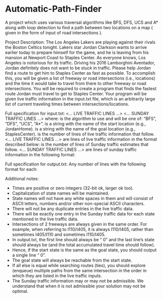 # Automatic-Path-Finder
A project which uses various traversal algorithms like BFS, DFS, UCS and A* along with loop detection to find a path between two locations on a map ( given in the form of input of road intersections ).

Project Description:
The Los Angeles Lakers are playing against their rivals the Boston Celtics tonight. Lakers star Jordan Clarkson wants to arrive earlier today to prepare himself for the game, and he is leaving from his mansion at Newport Coast to Staples Center. As everyone knows, Los Angeles is notorious for its traffic. Driving his 2016 Lamborghini Aventador, Jordan definitely does not want to be stuck in traffic. Please help Jordan find a route to get him to Staples Center as fast as possible.
To accomplish this, you will be given a list of freeway or road intersections (i.e., locations) and the time it would take to travel from there to other freeway or road intersections. You will be required to create a program that finds the fastest route Jordan must travel to get to Staples Center.
Your program will be given live traffic information in the input.txt file, which is an arbitrarily large list of current traveling times between intersections/locations.

Full specification for input.txt:
<ALGO>
<START STATE>
<GOAL STATE>
<NUMBER OF LIVE TRAFFIC LINES>
<… LIVE TRAFFIC LINES …>
<NUMBER OF SUNDAY TRAFFIC LINES>
<… SUNDAY TRAFFIC LINES …>
where:
  <ALGO> is the algorithm to use and will be one of: “BFS”, “DFS”, “UCS”, “A*”.
  <START STATE> is a string with the name of the start location (e.g., JordanHome).
  <GOAL STATE> is a string with the name of the goal location (e.g., StaplesCenter).
  <NUMBER OF LIVE TRAFFIC LINES> is the number of lines of live traffic information that follow.
  <… LIVE TRAFFIC LINES …> are lines of live traffic information in the format described below:
        <STATE1> <STATE2> <TRAVEL TIME FROM STATE1 TO STATE2>
  <NUMBER OF SUNDAY TRAFFIC LINES> is the number of lines of Sunday traffic estimates that follow.
  <… SUNDAY TRAFFIC LINES …> are lines of sunday traffic information in the following format:
        <STATE> <ESTIMATED TIME FROM STATE TO GOAL>

Full specification for output.txt:
Any number of lines with the following format for each:
  <STATE> <ACCUMULATED TRAVEL TIME FROM START TO HERE>

Additional notes:
- Times are positive or zero integers (32-bit ok, larger ok too).
- Capitalization of state names will be maintained.
- State names will not have any white spaces in them and will consist of ASCII letters,
numbers and/or other non-special ASCII characters.
- There will not be any duplicate entries in the live traffic data.
- There will be exactly one entry in the Sunday traffic data for each state mentioned in the
live traffic data.
- Intersections of 2 freeways are always given in the same order. For example, when
referring to I110/I405, it is always I110/I405, rather than sometimes I405/I110 and
sometimes I110/I405.
- In output.txt, the first line should always be “<START STATE> 0” and the last line’s state
should always be <GOAL STATE> (and the total accumulated travel time should follow).
- Hence, if the start state is the same as the goal state, you should output a single line
“<START STATE> 0”.
- The goal state will always be reachable from the start state.
- If all else is equal while searching routes (ties), you should explore (enqueue) multiple
paths from the same intersection in the order in which they are listed in the live traffic
inputs.
- The Sunday traffic information may or may not be admissible. We understand that when
it is not admissible your solution may not be optimal.
